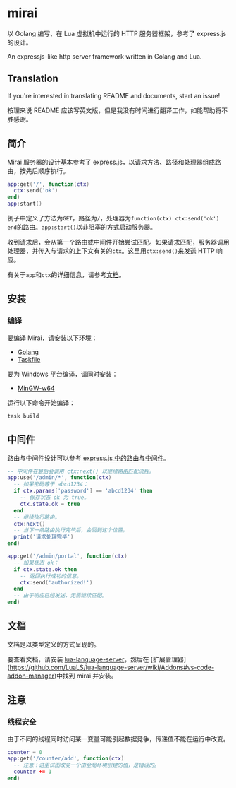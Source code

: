 # mirai
以 Golang 编写、在 Lua 虚拟机中运行的 HTTP 服务器框架，参考了 express.js 的设计。

An expressjs-like http server framework written in Golang and Lua.

## Translation
If you're interested in translating README and documents, start an issue!

按理来说 README 应该写英文版，但是我没有时间进行翻译工作，如能帮助将不胜感谢。

## 简介

Mirai 服务器的设计基本参考了 express.js，以请求方法、路径和处理器组成路由，按先后顺序执行。
```lua
app:get('/', function(ctx)
  ctx:send('ok')
end)
app:start()
```
例子中定义了方法为```GET```，路径为```/```，处理器为```function(ctx) ctx:send('ok') end```的路由。```app:start()```以非阻塞的方式启动服务器。

收到请求后，会从第一个路由或中间件开始尝试匹配。如果请求匹配，服务器调用处理器，并传入与请求的上下文有关的```ctx```。这里用```ctx:send()```来发送 HTTP 响应。

有关于```app```和```ctx```的详细信息，请参考[文档](#文档)。

## 安装

### 编译

要编译 Mirai，请安装以下环境：
* [Golang](https://go.dev/dl/)
* [Taskfile](https://taskfile.dev/installation)

要为 Windows 平台编译，请同时安装：
* [MinGW-w64](https://www.mingw-w64.org/downloads/)

运行以下命令开始编译：
```
task build
```

## 中间件
路由与中间件设计可以参考 [express.js 中的路由与中间件](https://expressjs.com/zh-cn/guide/using-middleware.html)。

```lua
-- 中间件在最后会调用 ctx:next() 以继续路由匹配流程。
app:use('/admin/*', function(ctx)
  -- 如果密码等于 abcd1234：
  if ctx.params['password'] == 'abcd1234' then
    -- 保存状态 ok 为 true。
    ctx.state.ok = true
  end
  -- 继续执行路由。
  ctx:next()
  -- 当下一条路由执行完毕后，会回到这个位置。
  print('请求处理完毕')
end)

app:get('/admin/portal', function(ctx)
  -- 如果状态 ok：
  if ctx.state.ok then
    -- 返回执行成功的信息。
    ctx:send('authorized!')
  end
  -- 由于响应已经发送，无需继续匹配。
end)
```

## 文档
文档是以类型定义的方式呈现的。

要查看文档，请安装 [lua-language-server](https://github.com/LuaLS/lua-language-server)，然后在 [扩展管理器] (https://github.com/LuaLS/lua-language-server/wiki/Addons#vs-code-addon-manager)中找到 mirai 并安装。

## 注意

### 线程安全

由于不同的线程同时访问某一变量可能引起数据竞争，传递值不能在运行中改变。

```lua
counter = 0
app:get('/counter/add', function(ctx)
  -- 注意！这里试图改变一个由全局环境创建的值，是错误的。
  counter += 1
end)
```
